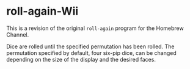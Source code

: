 # roll-again-Wii

This is a revision of the original `roll-again` program for the Homebrew Channel.

Dice are rolled until the specified permutation has been rolled. The permutation specified by default, four six-pip dice, can be changed depending on the size of the display and the desired faces.
